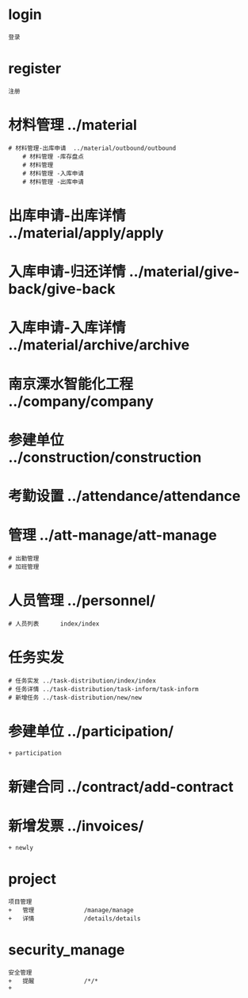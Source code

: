 #	login
	登录

# 	register
	注册

# 材料管理  ../material
	# 材料管理-出库申请  ../material/outbound/outbound
		# 材料管理 -库存盘点
		# 材料管理
		# 材料管理 -入库申请
		# 材料管理 -出库申请 
	  
# 出库申请-出库详情  ../material/apply/apply
# 入库申请-归还详情  ../material/give-back/give-back
# 入库申请-入库详情  ../material/archive/archive

# 南京溧水智能化工程 ../company/company

# 参建单位          ../construction/construction

# 考勤设置          ../attendance/attendance
# 管理              ../att-manage/att-manage
	# 出勤管理
	# 加班管理   
# 人员管理 ../personnel/
	# 人员列表      index/index
   
# 任务实发
	# 任务实发 ../task-distribution/index/index
	# 任务详情 ../task-distribution/task-inform/task-inform
	# 新增任务 ../task-distribution/new/new

# 参建单位          ../participation/
	+ participation

# 新建合同          ../contract/add-contract

# 新增发票          ../invoices/
	+ newly

#	project
	项目管理
	+	管理 				/manage/manage 
	+	详情 				/details/details 

#	security_manage
	安全管理
	+	提醒				/*/*
	+	